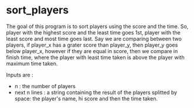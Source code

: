 # sort_players

The goal of this program is to sort players using the score and the time. So, player with the highest score and the least time goes 1st, player with the least score and most time goes last. 
Say we are comparing between two players, if player_x has a grater score than player_y, then player_y goes below player_x, however if they are equal in score, then we compare in finish time, where the player with least time taken is above the player with maximum time taken.

Inputs are : 

* n : the number of players 
* next n lines : a string containing the result of the players splitted by space: the player's name, hi score and then the time taken.

